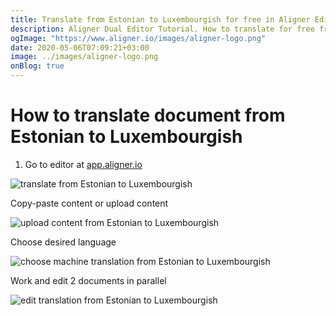 ```yaml
---
title: Translate from Estonian to Luxembourgish for free in Aligner Editor
description: Aligner Dual Editor Tutorial. How to translate for free from Estonian to Luxembourgish. Aligner is multilingual document management platform. 
ogImage: "https://www.aligner.io/images/aligner-logo.png"
date: 2020-05-06T07:09:21+03:00
image: ../images/aligner-logo.png
onBlog: true
---
```


# How to translate document from Estonian to Luxembourgish

1. Go to editor at [app.aligner.io](https://app.aligner.io "Aligner App web page")

![translate from Estonian to Luxembourgish](../aligner-blank-editor.png "translate from Estonian to Luxembourgish")

Copy-paste content or upload content

![upload content from Estonian to Luxembourgish](../aligner-uploaded-document.png "upload content from Estonian to Luxembourgish")

Choose desired language

![choose machine translation from Estonian to Luxembourgish](../aligner-language-dropdown.png "choose machine translation from Estonian to Luxembourgish")

Work and edit 2 documents in parallel

![edit translation from Estonian to Luxembourgish](../aligner-double-sitded-editor.png "edit translation from Estonian to Luxembourgish")

